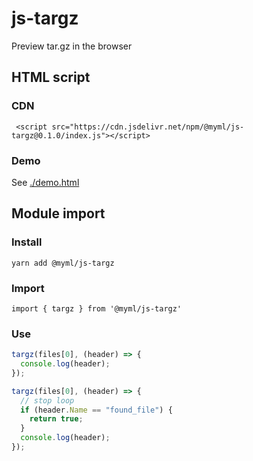 # js-targz

Preview tar.gz in the browser

## HTML script

### CDN

` <script src="https://cdn.jsdelivr.net/npm/@myml/js-targz@0.1.0/index.js"></script>`

### Demo

See [./demo.html](./demo.html)

## Module import

### Install

`yarn add @myml/js-targz`

### Import

`import { targz } from '@myml/js-targz'`

### Use

```ts
targz(files[0], (header) => {
  console.log(header);
});
```

```ts
targz(files[0], (header) => {
  // stop loop
  if (header.Name == "found_file") {
    return true;
  }
  console.log(header);
});
```
